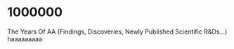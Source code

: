 # 1000000
The Years Of AA (Findings, Discoveries, Newly Published Scientific R&amp;Ds...) haaaaaaaaa
